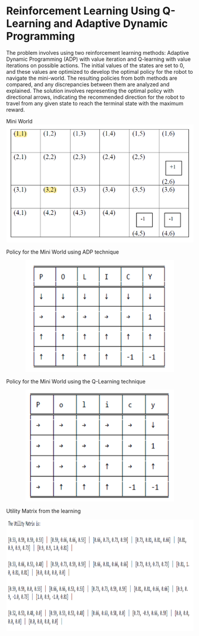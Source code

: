 # Reinforcement Learning Using Q-Learning and Adaptive Dynamic Programming

The problem involves using two reinforcement learning methods: Adaptive Dynamic Programming (ADP) with value iteration and Q-learning with value iterations on possible actions. The initial values of the states are set to 0, and these values are optimized to develop the optimal policy for the robot to navigate the mini-world. The resulting policies from both methods are compared, and any discrepancies between them are analyzed and explained. The solution involves representing the optimal policy with directional arrows, indicating the recommended direction for the robot to travel from any given state to reach the terminal state with the maximum reward.

Mini World
![Mini World](Mini-World.png)

Policy for the Mini World using ADP technique
<p align="center">
  <img src="policy.png" alt="Image Description" width="400" height="300" />
</p>

Policy for the Mini World using the Q-Learning technique
<p align="center">
  <img src="q-learning-policy.png" alt="Image Description" width="400" height="300" />
</p>

Utility Matrix from the learning 
<p align="center">
  <img src="utility-matrix.png" alt="Image Description" width="800" height="300" />
</p>
